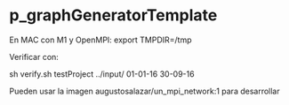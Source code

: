 # p_graphGeneratorTemplate

En MAC con M1 y OpenMPI:
export TMPDIR=/tmp

Verificar con:

sh verify.sh testProject ../input/ 01-01-16 30-09-16

Pueden usar la imagen augustosalazar/un_mpi_network:1 para desarrollar